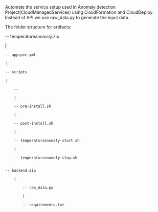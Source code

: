 Automate the service setup used in Anomaly detection Project(CloudManagedServices) using CloudFormation and CloudDeploy. Instead of API we use raw_data.py to
generate the input data.

The folder structure for artifacts:

-- temperatureanomaly.zip

|

	-- appspec.yml

	|

	-- scripts

	|

		--

 		|

  		-- pre-install.sh
	
 		|

  		-- post-install.sh

 		|

  		-- temperatureanomaly-start.sh

 		|

  		-- temperatureanomaly-stop.sh


	-- backend.zip

    	|

     		-- raw_data.py

    		|

     		-- requirements.txt
